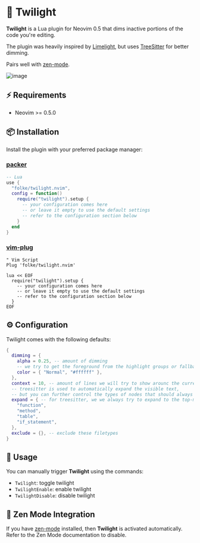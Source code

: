 # 🌅 Twilight

**Twilight** is a Lua plugin for Neovim 0.5 that dims inactive portions of the code you're editing.

The plugin was heavily inspired by [Limelight](https://github.com/junegunn/limelight.vim),
but uses [TreeSitter](https://github.com/nvim-treesitter/nvim-treesitter) for better dimming.

Pairs well with [zen-mode](https://github.com/folke/zen-mode.nvim).

![image](https://user-images.githubusercontent.com/292349/125419804-051321c2-d040-41c8-93fc-834b5f1098e3.png)


## ⚡️ Requirements

- Neovim >= 0.5.0

## 📦 Installation

Install the plugin with your preferred package manager:

### [packer](https://github.com/wbthomason/packer.nvim)

```lua
-- Lua
use {
  "folke/twilight.nvim",
  config = function()
    require("twilight").setup {
      -- your configuration comes here
      -- or leave it empty to use the default settings
      -- refer to the configuration section below
    }
  end
}
```

### [vim-plug](https://github.com/junegunn/vim-plug)

```vim
" Vim Script
Plug 'folke/twilight.nvim'

lua << EOF
  require("twilight").setup {
    -- your configuration comes here
    -- or leave it empty to use the default settings
    -- refer to the configuration section below
  }
EOF
```

## ⚙️ Configuration

Twilight comes with the following defaults:

```lua
{
  dimming = {
    alpha = 0.25, -- amount of dimming
    -- we try to get the foreground from the highlight groups or fallback color
    color = { "Normal", "#ffffff" },
  },
  context = 10, -- amount of lines we will try to show arounc the current line
  -- treesitter is used to automatically expand the visible text,
  -- but you can further control the types of nodes that should always be fully expanded
  expand = { -- for treesitter, we we always try to expand to the top-most ancestor with these types
    "function",
    "method",
    "table",
    "if_statement",
  },
  exclude = {}, -- exclude these filetypes
}
```

## 🚀 Usage

You can manually trigger **Twilight** using the commands:

- `Twilight`: toggle twilight
- `TwilightEnable`: enable twilight
- `TwilightDisable`: disable twilight

## 🧘 Zen Mode Integration

If you have [zen-mode](https://github.com/folke/zen-mode.nvim) installed, then **Twilight**
is activated automatically. Refer to the Zen Mode documentation to disable.
